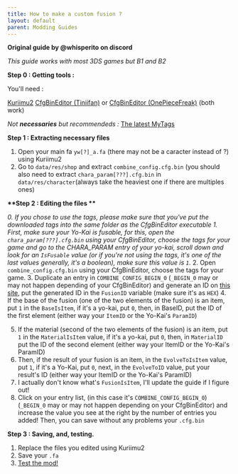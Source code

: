```yaml
---
title: How to make a custom fusion ?
layout: default
parent: Modding Guides
---
```

**Original guide by @whisperito on discord**

*This guide works with most 3DS games but B1 and B2*

__**Step 0 : Getting tools :**__

You'll need :

[Kuriimu2](https://github.com/FanTranslatorsInternational/Kuriimu2/releases/latest)
[CfgBinEditor (Tiniifan)](https://github.com/Tiniifan/CfgBinEditor/releases/latest) 
or 
[CfgBinEditor (OnePieceFreak)](https://github.com/OnePieceFreak3/CfgBinEditor/releases/latest)
(both work)

*Not __necessaries__ but recommendeds :* [The latest MyTags](https://discord.com/channels/1053460697754898432/1207616278051946516)

__**Step 1 : Extracting necessary files**__

1. Open your main fa `yw[?]_a.fa` (there may not be a caracter instead of ?) using Kuriimu2
2. Go to `data/res/shop` and extract `combine_config.cfg.bin` (you should also need to extract `chara_param[???].cfg.bin` in `data/res/character`(always take the heaviest one if there are multiples ones)

__**Step 2 : Editing the files **__

*0. If you chose to use the tags, please make sure that you've put the downloaded tags into the same folder as the CfgBinEditor executable*
*1. First, make sure your Yo-Kai is fusable, for this, open the `chara_param[???].cfg.bin` using your CfgBinEditor, choose the tags for your game and go to the CHARA_PARAM entry of your yo-kai, scroll down and look for an `IsFusable` value (or if you're not using the tags, it's one of the last values generally, it's a boolean), make sure this value is `1`.*
2. Open `combine_config.cfg.bin` using your CfgBinEditor, choose the tags for your game.
3. Duplicate an entry in `COMBINE_CONFIG_BEGIN_0` (`_BEGIN_0` may or may not happen depending of your CfgBinEditor) and generate an ID on [this site](https://emn178.github.io/online-tools/crc32.html), put the generated ID in the `FusionID` variable (make sure it's as `HEX`)
4. If the base of the fusion (one of the two elements of the fusion) is an item, put `1` in the `BaseIsItem`, if it's a yo-kai, put `0`, then, in BaseID, put the ID of the first element (either way your `ItemID` or the Yo-Kai's `ParamID`)

5. If the material (second of the two elements of the fusion) is an item, put `1` in the `MaterialIsItem` value, if it's a yo-kai, put `0`, then, in `MaterialID` put the ID of the second element (either way your ItemID or the Yo-Kai's ParamID)
6. Then, if the result of your fusion is an item, in the `EvolveToIsItem` value, put `1`, if it's a Yo-Kai, put `0`, next, in the `EvolveToID` value, put your result's ID (either way your ItemID or the Yo-Kai's ParamID)
7. I actually don't know what's `FusionIsItem`, I'll update the guide if I figure out!
8. Click on your entry list, (in this case it's `COMBINE_CONFIG_BEGIN_0`) (`_BEGIN_0` may or may not happen depending on your CfgBinEditor) and increase the value you see at the right by the number of entries you added! Then, you can save without any problems your `.cfg.bin`

__**Step 3 : Saving, and, testing.**__

1. Replace the files you edited using Kuriimu2
2. Save your `.fa`
3. [Test the mod!](https://discord.com/channels/1053460697754898432/1146817769044717668)
